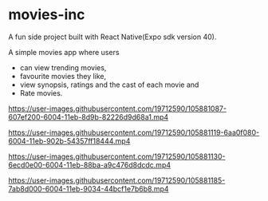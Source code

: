 # movies-inc
A fun side project built with React Native(Expo sdk version 40). 

A simple movies app where users
 - can view trending movies,
 - favourite movies they like,
 - view synopsis, ratings and the cast of each movie and 
 - Rate movies. 
 
 
 https://user-images.githubusercontent.com/19712590/105881087-607ef200-6004-11eb-8d9b-82226d9d68a1.mp4


https://user-images.githubusercontent.com/19712590/105881119-6aa0f080-6004-11eb-902b-54357ff18444.mp4


https://user-images.githubusercontent.com/19712590/105881130-6ecd0e00-6004-11eb-88ba-a9c476d8dcdc.mp4


https://user-images.githubusercontent.com/19712590/105881185-7ab8d000-6004-11eb-9034-44bcf1e7b6b8.mp4
 
